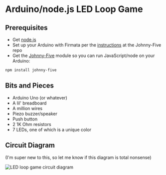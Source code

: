 # Arduino/node.js LED Loop Game

## Prerequisites

- Get [node.js](https://nodejs.org)
- Set up your Arduino with Firmata per the [instructions](https://github.com/rwaldron/johnny-five/#setup-and-assemble-arduino) at the Johnny-Five repo
- Get the [Johnny-Five](https://github.com/rwaldron/johnny-five) module so you can run JavaScript/node on your Arduino:
```bash
npm install johnny-five
```

## Bits and Pieces
- Arduino Uno (or whatever)
- A lil' breadboard
- A million wires
- Piezo buzzer/speaker
- Push button
- 2 1K Ohm resistors
- 7 LEDs, one of which is a unique color

## Circuit Diagram

(I'm super new to this, so let me know if this diagram is total nonsense)

![LED loop game circuit diagram](led_loop_bb.jpgp)
